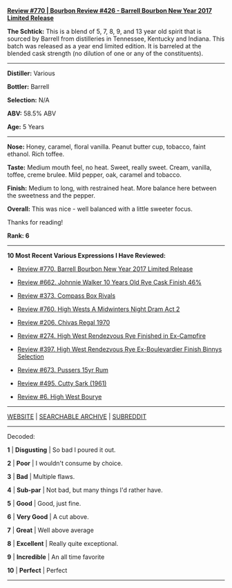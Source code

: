 
[**Review #770 | Bourbon Review #426 - Barrell Bourbon New Year 2017 Limited Release**]( https://t8ke.review/review-770-barrell-bourbon-new-year-limited-edition-2017/)

**The Schtick:** This is a blend of 5, 7, 8, 9, and 13 year old spirit that is sourced by Barrell from distilleries in Tennessee, Kentucky and Indiana. This batch was released as a year end limited edition. It is barreled at the blended cask strength (no dilution of one or any of the constituents).

-----

**Distiller:** Various

**Bottler:** Barrell

**Selection:** N/A

**ABV:** 58.5% ABV

**Age:** 5 Years 

-----

**Nose:**  Honey, caramel, floral vanilla. Peanut butter cup, tobacco, faint ethanol. Rich toffee. 

**Taste:** Medium mouth feel, no heat. Sweet, really sweet. Cream, vanilla, toffee, creme brulee. Mild pepper, oak, caramel and tobacco. 

**Finish:** Medium to long, with restrained heat. More balance here between the sweetness and the pepper. 

**Overall:** This was nice - well balanced with a little sweeter focus. 

Thanks for reading!

**Rank: 6**

----- 

**10 Most Recent Various Expressions I Have Reviewed:** 

- [Review #770. Barrell Bourbon New Year 2017 Limited Release]( https://t8ke.review/review-770-barrell-bourbon-new-year-limited-edition-2017/) 

- [Review #662. Johnnie Walker 10 Years Old Rye Cask Finish 46%]( https://t8ke.review/review-662-johnnie-walker-select-cask-10-years-old-rye-cask-finish/) 

- [Review #373. Compass Box Rivals]( https://t8ke.review/review-373-compass-box-rivals/) 

- [Review #760. High Wests A Midwinters Night Dram Act 2]( https://t8ke.review/review-760-high-wests-a-midwinters-night-dram-act-2/) 

- [Review #206. Chivas Regal 1970]( https://t8ke.review/review-206-chivas-regal-12yr-1970/) 

- [Review #274. High West Rendezvous Rye Finished in Ex-Campfire]( https://t8ke.review/review-274-high-west-rendezvous-rye-ex-campfire/) 

- [Review #397. High West Rendezvous Rye Ex-Boulevardier Finish Binnys Selection]( https://t8ke.review/review-397-high-west-rendezvous-ex-boulevardier/) 

- [Review #673. Pussers 15yr Rum]( https://t8ke.review/review-673-pussers-15yr-rum/) 

- [Review #495. Cutty Sark (1961)]( https://t8ke.review/review-495-cutty-sark-1961/) 

- [Review #6. High West Bourye]( https://t8ke.review/review-6-high-west-bourye-2015/) 

-----

[WEBSITE](https://t8ke.review) | [SEARCHABLE ARCHIVE](https://t8ke.review/review-archive/) | [SUBREDDIT](https://reddit.com/r/t8kereviews)

-----

Decoded:

**1** | **Disgusting** | So bad I poured it out.

**2** | **Poor** | I wouldn't consume by choice.

**3** | **Bad** | Multiple flaws.

**4** | **Sub-par** | Not bad, but many things I'd rather have.

**5** | **Good** | Good, just fine.

**6** | **Very Good** | A cut above.

**7** | **Great** | Well above average

**8** | **Excellent** | Really quite exceptional.

**9** | **Incredible** | An all time favorite

**10** | **Perfect** | Perfect

----

